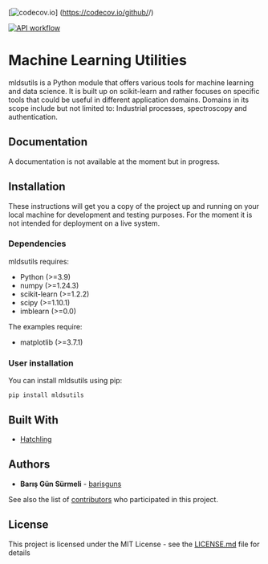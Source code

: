[![codecov.io](https://codecov.io/github/<barisguns>/<MachineLearningUtils>/coverage.svg?branch=master)]
(https://codecov.io/github/<barisguns>/<MachineLearningUtils>)

[![API workflow](https://github.com/barisguns/MachineLearningUtils/actions/workflows/codecov_update.yml/badge.svg)](https://github.com/barisguns/MachineLearningUtils/actions/workflows/codecov_update.yml)

# Machine Learning Utilities

mldsutils is a Python module that offers various tools for machine learning and data science.
It is built up on scikit-learn and rather focuses on specific tools that could be useful in different application domains.
Domains in its scope include but not limited to: Industrial processes, spectroscopy and authentication.

## Documentation

A documentation is not available at the moment but in progress. 

## Installation

These instructions will get you a copy of the project up and running on your local machine for development and testing purposes. For the moment it is not intended for deployment on a live system.

### Dependencies

mldsutils requires:

- Python (>=3.9)
- numpy (>=1.24.3)
- scikit-learn (>=1.2.2)
- scipy (>=1.10.1)
- imblearn (>=0.0)

The examples require:
- matplotlib (>=3.7.1)

### User installation

You can install mldsutils using pip:
```
pip install mldsutils
```

## Built With

* [Hatchling](https://hatch.pypa.io/latest/config/build/) 

## Authors

* **Barış Gün Sürmeli** - [barisguns](https://github.com/barisguns)

See also the list of [contributors](https://github.com/your/project/contributors) who participated in this project.

## License

This project is licensed under the MIT License - see the [LICENSE.md](LICENSE.md) file for details
